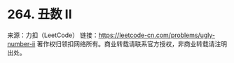 # 264. 丑数 II

来源：力扣（LeetCode）
链接：https://leetcode-cn.com/problems/ugly-number-ii
著作权归领扣网络所有。商业转载请联系官方授权，非商业转载请注明出处。
